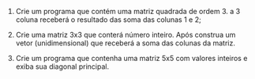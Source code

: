 ﻿1. Crie um programa que contém uma matriz quadrada de ordem 3. a 3 coluna receberá o resultado das soma das colunas 1 e 2;

2. Crie uma matriz 3x3 que conterá número inteiro. Após construa um vetor (unidimensional) que receberá a soma das colunas da matriz.

3. Crie um programa que contenha uma matriz 5x5 com valores inteiros e exiba sua diagonal principal.